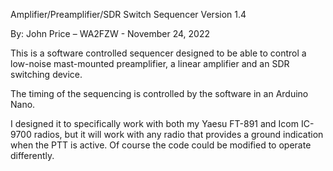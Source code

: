 Amplifier/Preamplifier/SDR Switch Sequencer Version 1.4

By: John Price – WA2FZW - November 24, 2022

This is a software controlled sequencer designed to be able
to control a low-noise mast-mounted preamplifier, a linear
amplifier and an SDR switching device.

The timing of the sequencing is controlled by the software
in an Arduino Nano.

I designed it to specifically work with both my Yaesu
FT-891 and Icom IC-9700 radios, but it will work with
any radio that provides a ground indication when the
PTT is active. Of course the code could be modified to
operate differently.
